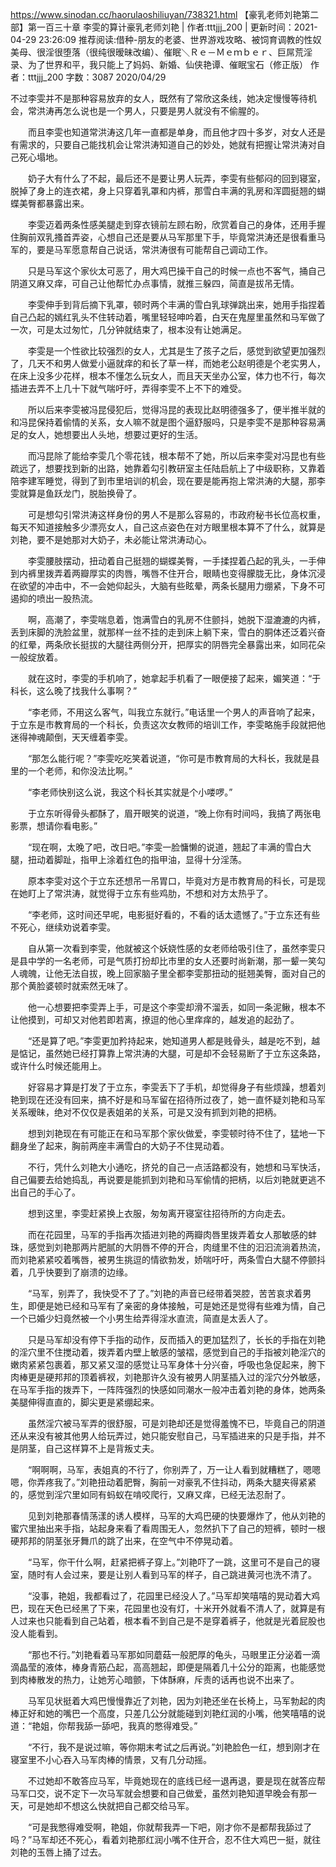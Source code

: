 https://www.sinodan.cc/haorulaoshiliuyan/738321.html
【豪乳老师刘艳第二部】第一百三十章 李雯的算计豪乳老师刘艳 | 作者:tttjjj_200 | 更新时间：2021-04-29 23:26:09
推荐阅读:借种-朋友的老婆、世界游戏攻略、被饲育调教的性奴美母、很淫很堕落（很纯很暧昧改编）、催眠＼Ｒｅ－Ｍｅｍｂｅｒ、巨屌荒淫录、为了世界和平，我只能上了妈妈、新婚、仙侠艳谭、催眠宝石（修正版）
作者：tttjjj_200
字数：3087
2020/04/29

不过李雯并不是那种容易放弃的女人，既然有了常欣这条线，她决定慢慢等待机会，常洪涛再怎么说也是一个男人，只要是男人就没有不偷腥的。

　　而且李雯也知道常洪涛这几年一直都是单身，而且他才四十多岁，对女人还是有需求的，只要自己能找机会让常洪涛知道自己的妙处，她就有把握让常洪涛对自己死心塌地。

　　奶子大有什么了不起，最后还不是要让男人玩弄，李雯有些郁闷的回到寝室，脱掉了身上的连衣裙，身上只穿着乳罩和内裤，那雪白丰满的乳房和浑圆挺翘的蝴蝶美臀都暴露出来。

　　李雯迈着两条性感美腿走到穿衣镜前左顾右盼，欣赏着自己的身体，还用手握住胸前双乳搔首弄姿，心想自己还是要从马军那里下手，毕竟常洪涛还是很看重马军的，要是马军愿意帮自己说话，常洪涛很有可能帮自己调动工作。

　　只是马军这个家伙太可恶了，用大鸡巴操干自己的时候一点也不客气，捅自己阴道又麻又痒，可自己让他帮忙办点事情，就推三躲四，简直是拔吊无情。

　　李雯伸手到背后摘下乳罩，顿时两个丰满的雪白乳球弹跳出来，她用手指捏着自己凸起的嫣红乳头不住转动着，嘴里轻轻呻吟着，白天在鬼屋里虽然和马军做了一次，可是太过匆忙，几分钟就结束了，根本没有让她满足。

　　李雯是一个性欲比较强烈的女人，尤其是生了孩子之后，感觉到欲望更加强烈了，几天不和男人做爱小逼就痒的和长了草一样，而她老公赵明德是个老实男人，在床上没多少花样，根本不懂怎么玩女人，而且天天坐办公室，体力也不行，每次插进去弄不上几十下就气喘吁吁，弄得李雯不上不下的难受。

　　所以后来李雯被冯昆侵犯后，觉得冯昆的表现比赵明德强多了，便半推半就的和冯昆保持着偷情的关系，女人嘛不就是图个逼舒服吗，只是李雯不是那种容易满足的女人，她想要出人头地，想要过更好的生活。

　　而冯昆除了能给李雯几个零花钱，根本帮不了她，所以后来李雯对冯昆也有些疏远了，想要找到新的出路，她靠着勾引教研室主任陆启航上了中级职称，又靠着陪李建军睡觉，得到了到市里培训的机会，现在要是能再抱上常洪涛的大腿，那李雯就算是鱼跃龙门，脱胎换骨了。

　　可是想勾引常洪涛这样身份的男人不是那么容易的，市政府秘书长位高权重，每天不知道接触多少漂亮女人，自己这点姿色在对方眼里根本算不了什么，就算是刘艳，要不是她那对大奶子，未必能让常洪涛动心。

　　李雯腰肢摆动，扭动着自己挺翘的蝴蝶美臀，一手揉捏着凸起的乳头，一手伸到内裤里拨弄着两瓣厚实的肉唇，嘴唇不住开合，眼睛也变得朦胧无比，身体沉浸在欲望的冲击中，不一会她仰起头，大脑有些眩晕，两条长腿用力绷紧，下身不可遏抑的喷出一股热流。

　　啊，高潮了，李雯喘息着，饱满雪白的乳房不住颤抖，她脱下湿漉漉的内裤，丢到床脚的洗脸盆里，就那样一丝不挂的走到床上躺下来，雪白的胴体还泛着兴奋的红晕，两条欣长挺拔的大腿往两侧分开，把厚实的阴唇完全暴露出来，如同花朵一般绽放着。

　　就在这时，李雯的手机响了，她拿起手机看了一眼便接了起来，媚笑道：“于科长，这么晚了找我什么事啊？”

　　“李老师，不用这么客气，叫我立东就行。”电话里一个男人的声音响了起来，于立东是市教育局的一个科长，负责这次女教师的培训工作，李雯略施手段就把他迷得神魂颠倒，天天缠着李雯。

　　“那怎么能行呢？”李雯吃吃笑着说道，“你可是市教育局的大科长，我就是县里的一个老师，和你没法比啊。”

　　“李老师快别这么说，我这个科长其实就是个小喽啰。”

　　于立东听得骨头都酥了，眉开眼笑的说道，“晚上你有时间吗，我搞了两张电影票，想请你看电影。”

　　“现在啊，太晚了吧，改日吧。”李雯一脸慵懒的说道，翘起了丰满的雪白大腿，扭动着脚趾，指甲上涂着红色的指甲油，显得十分淫荡。

　　原本李雯对这个于立东还想吊一吊胃口，毕竟对方是市教育局的科长，可是现在她盯上了常洪涛，就觉得于立东有些鸡肋，不想和对方太热乎了。

　　“李老师，这时间还早呢，电影挺好看的，不看的话太遗憾了。”于立东还有些不死心，继续劝说着李雯。

　　自从第一次看到李雯，他就被这个妖娆性感的女老师给吸引住了，虽然李雯只是县中学的一名老师，可是气质打扮却比市里的女人还要时尚新潮，那一颦一笑勾人魂魄，让他无法自拔，晚上回家脑子里全都李雯那扭动的挺翘美臀，面对自己的那个黄脸婆顿时就索然无味了。

　　他一心想要把李雯弄上手，可是这个李雯却滑不溜丢，如同一条泥鳅，根本不让他摸到，可却又对他若即若离，撩逗的他心里痒痒的，越发追的起劲了。

　　“还是算了吧。”李雯更加矜持起来，她知道男人都是贱骨头，越是吃不到，越是惦记，虽然她已经打算靠上常洪涛的大腿，可是却不会轻易断了于立东这条路，或许什么时候还能用上。

　　好容易才算是打发了于立东，李雯丢下了手机，却觉得身子有些烦躁，想着刘艳到现在还没有回来，搞不好是和马军留在招待所过夜了，她一直怀疑刘艳和马军关系暧昧，绝对不仅仅是表姐弟的关系，可是又没有抓到刘艳的把柄。

　　想到刘艳现在有可能正在和马军那个家伙做爱，李雯顿时待不住了，猛地一下翻身坐了起来，胸前两座丰满雪白的大奶子不住晃动着。

　　不行，凭什么刘艳大小通吃，挤兑的自己一点活路都没有，她想和马军快活，自己偏要去给她捣乱，再说要是能抓到刘艳和马军偷情的把柄，以后刘艳就更逃不出自己的手心了。

　　想到这里，李雯赶紧换上衣服，匆匆离开寝室往招待所的方向走去。

　　而在花园里，马军的手指再次插进刘艳的两瓣肉唇里拨弄着女人那敏感的蚌珠，感觉到刘艳那两片肥腻的大阴唇不停的开合，肉缝里不住的汩汩流淌着热流，而刘艳紧紧咬着嘴唇，被男生挑逗的情欲勃发，娇喘吁吁，两条雪白大腿不停颤抖着，几乎快要到了崩溃的边缘。

　　“马军，别弄了，我快受不了了。”刘艳的声音已经带着哭腔，苦苦哀求着男生，即便是她已经和马军有了亲密的身体接触，可是她还是觉得有些难为情，自己一个已婚少妇竟然被一个小男生给弄得淫水直流，简直是太丢人了。

　　只是马军却没有停下手指的动作，反而插入的更加猛烈了，长长的手指在刘艳的淫穴里不住搅动着，拨弄着内壁上敏感的皱褶，感觉到自己的手指被刘艳淫穴的嫩肉紧紧包裹着，那又紧又湿的感觉让马军身体十分兴奋，呼吸也急促起来，胯下肉棒更是硬邦邦的顶着裤衩，刘艳那许久没有被男人阴茎插入过的淫穴分外敏感，在马军手指的拨弄下，一阵阵强烈的快感如同潮水一般冲击着刘艳的身体，她两条美腿伸得直直的，脚尖更是紧绷起来。

　　虽然淫穴被马军弄的很舒服，可是刘艳却还是觉得羞愧不已，毕竟自己的阴道还从来没有被其他男人给玩弄过，她只能安慰自己，马军插进来的只是手指，并不是阴茎，自己这样算不上是背叛丈夫。

　　“啊啊啊，马军，表姐真的不行了，你别弄了，万一让人看到就糟糕了，嗯嗯嗯，你弄疼我了。”刘艳扭动着肥臀，胸前一对豪乳不住抖动，两条大腿夹得紧紧的，感觉到淫穴里如同有蚂蚁在啃咬爬行，又麻又痒，已经无法忍耐了。

　　见到刘艳那春情荡漾的诱人模样，马军的大鸡巴硬的快要爆炸了，他从刘艳的蜜穴里抽出来手指，站起身来看了看周围无人，忽然扒下了自己的短裤，顿时一根硬邦邦的阴茎张牙舞爪的跳了出来，在空气中不停晃动着。

　　“马军，你干什么啊，赶紧把裤子穿上。”刘艳吓了一跳，这里可不是自己的寝室，随时有人会过来，要是让别人看到马军的样子，自己跳进黄河也洗不清了。

　　“没事，艳姐，我都看过了，花园里已经没人了。”马军却笑嘻嘻的晃动着大鸡巴，现在天色已经黑了下来，花园里也没有灯，十米开外就看不清人了，就算是有人过来也只能看到自己站着，根本看不到自己是不是穿着裤子，他就是光着屁股也没人能看到。

　　“那也不行。”刘艳看着马军那如同蘑菇一般肥厚的龟头，马眼里正分泌着一滴滴晶莹的液体，棒身青筋凸起，高高翘起，即便是隔着几十公分的距离，也能感觉到肉棒散发的热力，让她芳心暗颤，下体酥麻，斥责的话再也说不出来了。

　　马军见状挺着大鸡巴慢慢靠近了刘艳，因为刘艳还坐在长椅上，马军勃起的肉棒正好和她的嘴巴一个高度，只差几公分就能碰到刘艳红润的小嘴，他笑嘻嘻的说道：“艳姐，你帮我舔一舔吧，我真的憋得难受。”

　　“不行，我不是说过嘛，等你期末考试之后再说。”刘艳脸色一红，想到刚才在寝室里不小心吞入马军肉棒的情景，又有几分动摇。

　　不过她却不敢答应马军，毕竟她现在的底线已经一退再退，要是现在就答应帮马军口交，说不定下一次马军就会想要和自己做爱，虽然刘艳知道早晚会有那一天，可是她却不想这么快就把自己都交给马军。

　　“可是我憋得难受啊，艳姐，你就帮我弄一下吧，刚才你不是都帮我舔过了吗？”马军却还不死心，看着刘艳那红润小嘴不住开合，忍不住大鸡巴一挺，就往刘艳的玉唇上捅了过去。